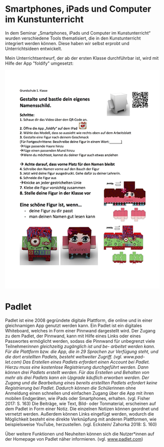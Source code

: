 # Smartphones, iPads und Computer im Kunstunterricht 

In dem Seminar „Smartphones, iPads und Computer im Kunstunterricht“ wurden verschiedene Tools thematisiert, die in den Kunstunterricht integriert werden können. Diese haben wir selbst erprobt und Unterrichtsideen entwickelt. 

Mein Unterrichtsentwurf, der ab der ersten Klasse durchführbar ist, wird mit Hilfe der App "foldify" umgesetzt: 

<img src="Bild4.jpg">

# Padlet

Padlet ist eine 2008 gegründete digitale Plattform, die online und in einer gleichnamigen App genutzt werden kann. Ein Padlet ist ein digitales Whiteboard, welches in Form einer Pinnwand dargestellt wird. Der Zugang zu dem Padlet, der Pinnwand, kann mit Hilfe eines Links oder eines Passwortes ermöglicht werden, sodass die Pinnwand für unbegrenzt viele Teilnehmer*innen gleichzeitig zugänglich ist und be- arbeitet werden kann. Für die Plattform bzw. die App, die in 29 Sprachen zur Verfügung steht, und die dort erstellten Padlets, besteht weltweiter Zugriff. (vgl. www.pad- let.com)
Das Erstellen eines Padlets erfordert einen Account bei Padlet. Hierzu muss eine kostenlose Registrierung durchgeführt werden. Dann können drei Padlets erstellt werden. Für das Erstellen und Behalten von mehr als drei Padlets kann ein Upgrade käuflich erworben werden. Der Zugang und die Bearbeitung eines bereits erstellten Padlets erfordert keine Registrierung bei Padlet. Dadurch können die Schüler*innen ohne Anmeldung einen schnellen und einfachen Zugang über die App mit ihren mobilen Endgeräten, wie iPads oder Smartphones, erhalten. (vgl. Fisher 2017: S. 163) Die Beiträge, wie Text, Bild- oder Tonmaterial, erscheinen auf dem Padlet in Form einer Notiz. Die einzelnen Notizen können geordnet und vernetzt werden. Außerdem können Links eingefügt werden, wodurch die Möglichkeit besteht eine direkte Verknüpfung mit anderen Plattformen, wie beispielsweise YouTube, herzustellen. (vgl. Eckstein/ Zahorka 2018: S. 160)

Über weitere Funktionen und Neuheiten können sich die Nutzer*innen auf der Homepage von Padlet näher informieren. (vgl. www.padlet.com)


